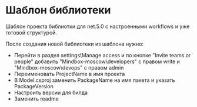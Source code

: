 # Шаблон библиотеки

Шаблон проекта библиотки для net.5.0 с настроенными workflows и уже готовой структурой.

После создания новой библиотеки из шаблона нужно:
* Перейти в раздел settings\Manage access и по кнопке "Invite teams or people" добавить "Mindbox-moscow\developers" с правом write и "Mindbox-moscow\devops" с правом admin
* Переименовать ProjectName в имя проекта
* В Model.csproj заменить PackageName на имя пакета и указать PackageVersion
* Настроить версии для билда
* Заменить readme
